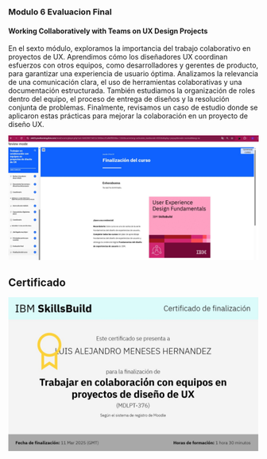 ### Modulo 6 Evaluacion Final
#### Working Collaboratively with Teams on UX Design Projects

En el sexto módulo, exploramos la importancia del trabajo colaborativo en proyectos de UX. Aprendimos cómo los diseñadores UX coordinan esfuerzos con otros equipos, como desarrolladores y gerentes de producto, para garantizar una experiencia de usuario óptima. Analizamos la relevancia de una comunicación clara, el uso de herramientas colaborativas y una documentación estructurada. También estudiamos la organización de roles dentro del equipo, el proceso de entrega de diseños y la resolución conjunta de problemas. Finalmente, revisamos un caso de estudio donde se aplicaron estas prácticas para mejorar la colaboración en un proyecto de diseño UX.

![alt text](../img/Modulo6.png.jpeg)

## Certificado
![alt text](../img/cerificado6.jpeg)